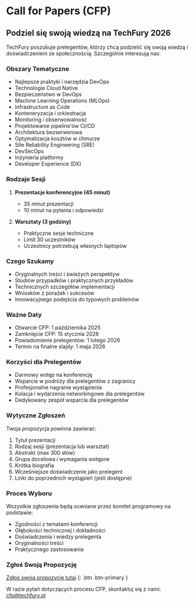 <!--
.. title: Call for Papers (CFP)
.. slug: cfp
.. date: 2025-10-02 12:00:00 UTC
.. tags: 
.. category: 
.. link: 
.. description: Information for TechFury conference sponsors
.. type: text
-->

# Call for Papers (CFP)

## Podziel się swoją wiedzą na TechFury 2026

TechFury poszukuje prelegentów, którzy chcą podzielić się swoją wiedzą i doświadczeniem ze społecznością. Szczególnie interesują nas:

### Obszary Tematyczne

- Najlepsze praktyki i narzędzia DevOps
- Technologie Cloud Native
- Bezpieczeństwo w DevOps
- Machine Learning Operations (MLOps)
- Infrastructure as Code
- Konteneryzacja i orkiestracja
- Monitoring i obserwowalność
- Projektowanie pipeline'ów CI/CD
- Architektura bezserwerowa
- Optymalizacja kosztów w chmurze
- Site Reliability Engineering (SRE)
- DevSecOps
- Inżynieria platformy
- Developer Experience (DX)

### Rodzaje Sesji

1. **Prezentacje konferencyjne (45 minut)**
   - 35 minut prezentacji
   - 10 minut na pytania i odpowiedzi

2. **Warsztaty (3 godziny)**
   - Praktyczne sesje techniczne
   - Limit 30 uczestników
   - Uczestnicy potrzebują własnych laptopów

### Czego Szukamy

- Oryginalnych treści i świeżych perspektyw
- Studiów przypadków i praktycznych przykładów
- Technicznych szczegółów implementacji
- Wniosków z porażek i sukcesów
- Innowacyjnego podejścia do typowych problemów

### Ważne Daty

- Otwarcie CFP: 1 października 2025
- Zamknięcie CFP: 15 stycznia 2026
- Powiadomienie prelegentów: 1 lutego 2026
- Termin na finalne slajdy: 1 maja 2026

### Korzyści dla Prelegentów

- Darmowy wstęp na konferencję
- Wsparcie w podróży dla prelegentów z zagranicy
- Profesjonalne nagranie wystąpienia
- Kolacja i wydarzenia networkingowe dla prelegentów
- Dedykowany zespół wsparcia dla prelegentów

### Wytyczne Zgłoszeń

Twoja propozycja powinna zawierać:

1. Tytuł prezentacji
2. Rodzaj sesji (prezentacja lub warsztat)
3. Abstrakt (max 300 słów)
4. Grupa docelowa i wymagania wstępne
5. Krótka biografia
6. Wcześniejsze doświadczenie jako prelegent
7. Linki do poprzednich wystąpień (jeśli dostępne)

### Proces Wyboru

Wszystkie zgłoszenia będą oceniane przez komitet programowy na podstawie:

- Zgodności z tematami konferencji
- Głębokości technicznej i dokładności
- Doświadczenia i wiedzy prelegenta
- Oryginalności treści
- Praktycznego zastosowania

### Zgłoś Swoją Propozycję

[Zgłoś swoją propozycję tutaj](#) {: .btn .btn-primary }

W razie pytań dotyczących procesu CFP, skontaktuj się z nami: cfp@techfury.pl